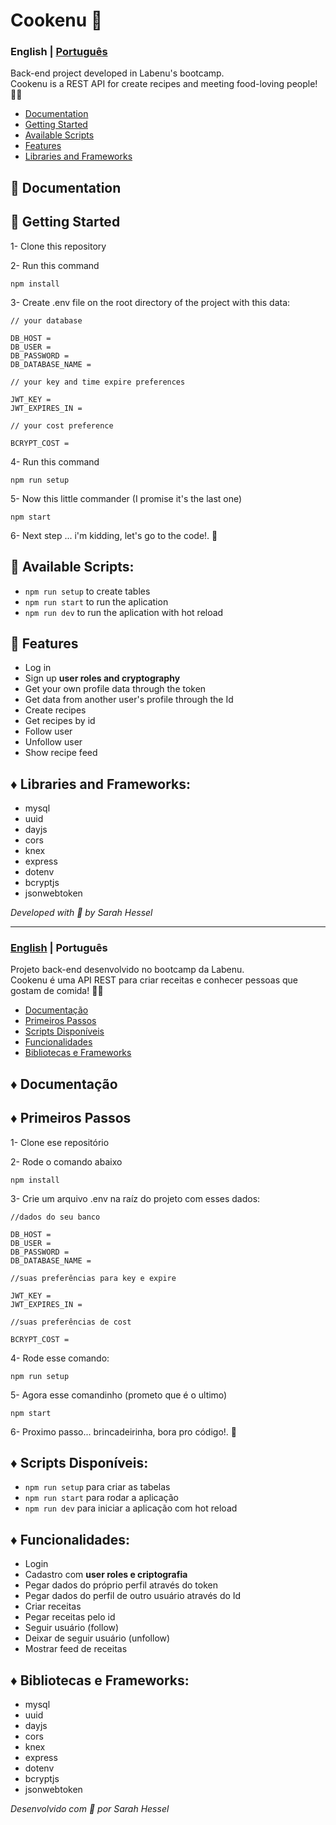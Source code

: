 # Cookenu :shallow_pan_of_food:	

<a id="en-readme"></a>
### English | [Português](#pt-readme)
Back-end project developed in Labenu's bootcamp. \
Cookenu is a REST API for create recipes and meeting food-loving people! :woman_cook:	

<a name="en-menu"></a>
- [Documentation](#documentacao)
- [Getting Started](#steps)
- [Available Scripts](#en-scripts)
- [Features](#features)
- [Libraries and Frameworks](#libs)


<a id="documentation"></a>
## :small_orange_diamond: Documentation


<a id="steps"></a>
## :small_orange_diamond: Getting Started
1- Clone this repository

2- Run this command
```
npm install
```
3- Create .env file on the root directory of the project with this data:
```
// your database

DB_HOST = 
DB_USER =
DB_PASSWORD = 
DB_DATABASE_NAME = 

// your key and time expire preferences

JWT_KEY =
JWT_EXPIRES_IN = 

// your cost preference

BCRYPT_COST = 
```
4- Run this command
```
npm run setup
```
5- Now this little commander (I promise it's the last one)
```
npm start
```
6- Next step ... i'm kidding, let's go to the code!. :unicorn:

<a id="en-scripts"></a>
## :small_orange_diamond: Available Scripts:
* `npm run setup` to create tables
* `npm run start` to run the aplication
* `npm run dev` to run the aplication with hot reload

<a id="features"></a>
## :small_orange_diamond: Features

- Log in
- Sign up **user roles and cryptography**
- Get your own profile data through the token
- Get data from another user's profile through the Id
- Create recipes
- Get recipes by id
- Follow user
- Unfollow user 
- Show recipe feed

<a id="libs"></a>
## ♦ Libraries and Frameworks:

- mysql
- uuid
- dayjs
- cors
- knex
- express
- dotenv
- bcryptjs
- jsonwebtoken

*Developed with :sparkling_heart:	 by Sarah Hessel*

-------
<a id="pt-readme"></a>
### [English](#en-readme) | Português
Projeto back-end desenvolvido no bootcamp da Labenu. \
Cookenu é uma API REST para criar receitas e conhecer pessoas que gostam de comida! :woman_cook:	

<a name="pt-menu"></a>
- [Documentação](#documentacao)
- [Primeiros Passos](#passos)
- [Scripts Disponíveis](#pt-scripts)
- [Funcionalidades](#funcionalidades)
- [Bibliotecas e Frameworks](#bibliotecas)


<a id="documentacao"></a>
## ♦ Documentação

<a id="passos"></a>
## ♦ Primeiros Passos
1- Clone ese repositório

2- Rode o comando abaixo
```
npm install
```
3- Crie um arquivo .env na raíz do projeto com esses dados:
```
//dados do seu banco

DB_HOST =
DB_USER =
DB_PASSWORD = 
DB_DATABASE_NAME = 

//suas preferências para key e expire

JWT_KEY =
JWT_EXPIRES_IN = 

//suas preferências de cost

BCRYPT_COST = 
```
4- Rode esse comando:
```
npm run setup
```
5- Agora esse comandinho (prometo que é o ultimo)
```
npm start
```
6- Proximo passo... brincadeirinha, bora pro código!. :unicorn:	

<a id="pt-scripts"></a>
## ♦ Scripts Disponíveis:
* `npm run setup` para criar as tabelas
* `npm run start` para rodar a aplicação
* `npm run dev` para iniciar a aplicação com hot reload

<a id="funcionalidades"></a>
## ♦ Funcionalidades:

- Login
- Cadastro com **user roles e criptografia**
- Pegar dados do próprio perfil através do token
- Pegar dados do perfil de outro usuário através do Id
- Criar receitas
- Pegar receitas pelo id
- Seguir usuário (follow)
- Deixar de seguir usuário (unfollow)
- Mostrar feed de receitas

<a id="bibliotecas"></a>
## ♦ Bibliotecas e Frameworks:

- mysql
- uuid
- dayjs
- cors
- knex
- express
- dotenv
- bcryptjs
- jsonwebtoken

*Desenvolvido com :sparkling_heart:	 por Sarah Hessel*

